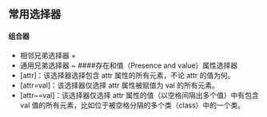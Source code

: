 ## 常用选择器
#### 组合器
* 相邻兄弟选择器 +
* 通用兄弟选择器 ~
####存在和值（Presence and value）属性选择器
* [attr]：该选择器选择包含 attr 属性的所有元素，不论 attr 的值为何。
* [attr=val]：该选择器仅选择 attr 属性被赋值为 val 的所有元素。
* [attr~=val]：该选择器仅选择 attr 属性的值（以空格间隔出多个值）中有包含 val 值的所有元素，比如位于被空格分隔的多个类（class）中的一个类。